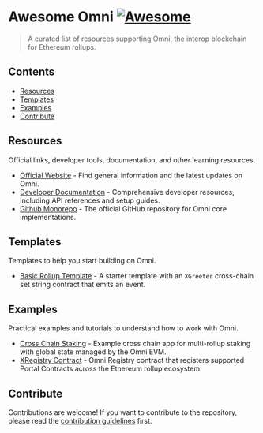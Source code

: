 # Awesome Omni [![Awesome](https://awesome.re/badge.svg)](https://awesome.re)

> A curated list of resources supporting Omni, the interop blockchain for Ethereum rollups.

## Contents

- [Resources](#resources)
- [Templates](#templates)
- [Examples](#examples)
- [Contribute](#contribute)

## Resources

Official links, developer tools, documentation, and other learning resources.

- [Official Website](https://omni.network/) - Find general information and the latest updates on Omni.
- [Developer Documentation](https://docs.omni.network/) - Comprehensive developer resources, including API references and setup guides.
- [Github Monorepo](https://github.com/omni-network/omni) - The official GitHub repository for Omni core implementations.

## Templates

Templates to help you start building on Omni.

- [Basic Rollup Template](https://github.com/omni-network/omni-forge-template) - A starter template with an `XGreeter` cross-chain set string contract that emits an event.

## Examples

Practical examples and tutorials to understand how to work with Omni.

- [Cross Chain Staking](https://github.com/omni-network/cross-stake) - Example cross chain app for multi-rollup staking with global state managed by the Omni EVM.
- [XRegistry Contract](https://github.com/omni-network/omni/blob/main/contracts/src/protocol/XRegistry.sol) - Omni Registry contract that registers supported Portal Contracts across the Ethereum rollup ecosystem.

## Contribute

Contributions are welcome! If you want to contribute to the repository, please read the [contribution guidelines](contributing.md) first.

